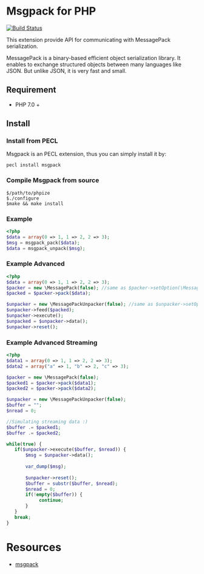 # Msgpack for PHP
[![Build Status](https://secure.travis-ci.org/msgpack/msgpack-php.png)](https://travis-ci.org/msgpack/msgpack-php)

This extension provide API for communicating with MessagePack serialization. 

MessagePack is a binary-based efficient object serialization library.
It enables to exchange structured objects between many languages like JSON.
But unlike JSON, it is very fast and small.

## Requirement
- PHP 7.0 +

## Install

### Install from PECL
Msgpack is an PECL extension, thus you can simply install it by:
````
pecl install msgpack
````
### Compile Msgpack from source
````
$/path/to/phpize
$./configure 
$make && make install
````

### Example
```php
<?php
$data = array(0 => 1, 1 => 2, 2 => 3);
$msg = msgpack_pack($data);
$data = msgpack_unpack($msg);
```

### Example Advanced
```php
<?php
$data = array(0 => 1, 1 => 2, 2 => 3);
$packer = new \MessagePack(false); //same as $packer->setOption(\MessagePack::OPT_PHPONLY, false);
$packed = $packer->pack($data);

$unpacker = new \MessagePackUnpacker(false); //same as $unpacker->setOption(\MessagePack::OPT_PHPONLY, false);
$unpacker->feed($packed);
$unpacker->execute();
$unpacked = $unpacker->data();
$unpacker->reset();

```

### Example Advanced Streaming
```php
<?php
$data1 = array(0 => 1, 1 => 2, 2 => 3);
$data2 = array("a" => 1, "b" => 2, "c" => 3);

$packer = new \MessagePack(false);
$packed1 = $packer->pack($data1);
$packed2 = $packer->pack($data2);

$unpacker = new \MessagePackUnpacker(false);
$buffer = "";
$nread = 0;

//Simulating streaming data :)
$buffer .= $packed1;
$buffer .= $packed2;

while(true) {
   if($unpacker->execute($buffer, $nread)) {
       $msg = $unpacker->data();
       
       var_dump($msg);
       
       $unpacker->reset();
       $buffer = substr($buffer, $nread);
       $nread = 0;
       if(!empty($buffer)) {
            continue;
       }
   }
   break;
}

```

# Resources
 * [msgpack](http://msgpack.org/)
